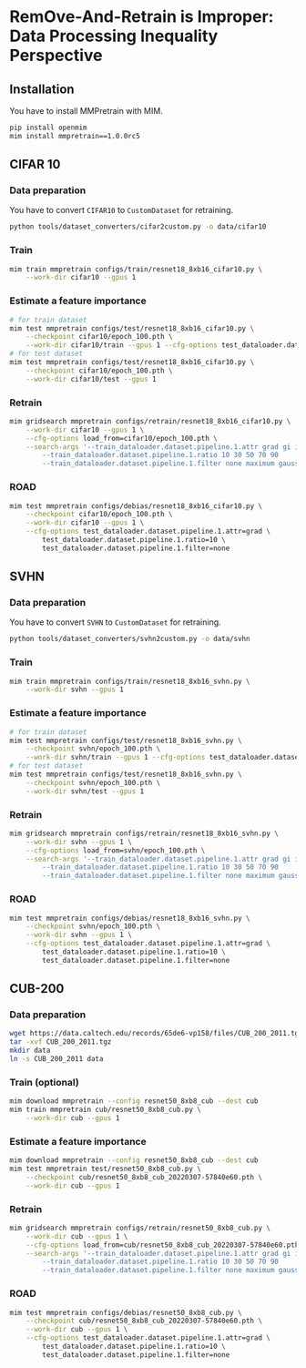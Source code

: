 # **RemOve-And-Retrain** is Improper: Data Processing Inequality Perspective

## Installation

You have to install MMPretrain with MIM.

```bash
pip install openmim
mim install mmpretrain==1.0.0rc5
```

## CIFAR 10

### Data preparation

You have to convert `CIFAR10` to `CustomDataset` for retraining.

```bash
python tools/dataset_converters/cifar2custom.py -o data/cifar10
```

### Train

```bash
mim train mmpretrain configs/train/resnet18_8xb16_cifar10.py \
    --work-dir cifar10 --gpus 1
```

### Estimate a feature importance

```bash
# for train dataset
mim test mmpretrain configs/test/resnet18_8xb16_cifar10.py \
    --checkpoint cifar10/epoch_100.pth \
    --work-dir cifar10/train --gpus 1 --cfg-options test_dataloader.dataset.test_mode=False
# for test dataset
mim test mmpretrain configs/test/resnet18_8xb16_cifar10.py \
    --checkpoint cifar10/epoch_100.pth \
    --work-dir cifar10/test --gpus 1
```

### Retrain

```bash
mim gridsearch mmpretrain configs/retrain/resnet18_8xb16_cifar10.py \
    --work-dir cifar10 --gpus 1 \
    --cfg-options load_from=cifar10/epoch_100.pth \
    --search-args '--train_dataloader.dataset.pipeline.1.attr grad gi ig sg vg gc sobl rand
        --train_dataloader.dataset.pipeline.1.ratio 10 30 50 70 90
        --train_dataloader.dataset.pipeline.1.filter none maximum gaussian'
```

### ROAD

```bash
mim test mmpretrain configs/debias/resnet18_8xb16_cifar10.py \
    --checkpoint cifar10/epoch_100.pth \
    --work-dir cifar10 --gpus 1 \
    --cfg-options test_dataloader.dataset.pipeline.1.attr=grad \
        test_dataloader.dataset.pipeline.1.ratio=10 \
        test_dataloader.dataset.pipeline.1.filter=none
```

## SVHN

### Data preparation

You have to convert `SVHN` to `CustomDataset` for retraining.

```bash
python tools/dataset_converters/svhn2custom.py -o data/svhn
```

### Train

```bash
mim train mmpretrain configs/train/resnet18_8xb16_svhn.py \
    --work-dir svhn --gpus 1
```

### Estimate a feature importance

```bash
# for train dataset
mim test mmpretrain configs/test/resnet18_8xb16_svhn.py \
    --checkpoint svhn/epoch_100.pth \
    --work-dir svhn/train --gpus 1 --cfg-options test_dataloader.dataset.test_mode=False
# for test dataset
mim test mmpretrain configs/test/resnet18_8xb16_svhn.py \
    --checkpoint svhn/epoch_100.pth \
    --work-dir svhn/test --gpus 1
```

### Retrain

```bash
mim gridsearch mmpretrain configs/retrain/resnet18_8xb16_svhn.py \
    --work-dir svhn --gpus 1 \
    --cfg-options load_from=svhn/epoch_100.pth \
    --search-args '--train_dataloader.dataset.pipeline.1.attr grad gi ig sg vg gc sobl rand
        --train_dataloader.dataset.pipeline.1.ratio 10 30 50 70 90
        --train_dataloader.dataset.pipeline.1.filter none maximum gaussian'
```

### ROAD

```bash
mim test mmpretrain configs/debias/resnet18_8xb16_svhn.py \
    --checkpoint svhn/epoch_100.pth \
    --work-dir svhn --gpus 1 \
    --cfg-options test_dataloader.dataset.pipeline.1.attr=grad \
        test_dataloader.dataset.pipeline.1.ratio=10 \
        test_dataloader.dataset.pipeline.1.filter=none
```

## CUB-200

### Data preparation

```bash
wget https://data.caltech.edu/records/65de6-vp158/files/CUB_200_2011.tgz
tar -xvf CUB_200_2011.tgz
mkdir data
ln -s CUB_200_2011 data
```

### Train (optional)

```bash
mim download mmpretrain --config resnet50_8xb8_cub --dest cub
mim train mmpretrain cub/resnet50_8xb8_cub.py \
    --work-dir cub --gpus 1
```

### Estimate a feature importance

```bash
mim download mmpretrain --config resnet50_8xb8_cub --dest cub
mim test mmpretrain test/resnet50_8xb8_cub.py \
    --checkpoint cub/resnet50_8xb8_cub_20220307-57840e60.pth \
    --work-dir cub --gpus 1
```

### Retrain

```bash
mim gridsearch mmpretrain configs/retrain/resnet50_8xb8_cub.py \
    --work-dir cub --gpus 1 \
    --cfg-options load_from=cub/resnet50_8xb8_cub_20220307-57840e60.pth \
    --search-args '--train_dataloader.dataset.pipeline.1.attr grad gi ig sg vg gc sobl rand
        --train_dataloader.dataset.pipeline.1.ratio 10 30 50 70 90
        --train_dataloader.dataset.pipeline.1.filter none maximum gaussian'
```

### ROAD

```bash
mim test mmpretrain configs/debias/resnet50_8xb8_cub.py \
    --checkpoint cub/resnet50_8xb8_cub_20220307-57840e60.pth \
    --work-dir cub --gpus 1 \
    --cfg-options test_dataloader.dataset.pipeline.1.attr=grad \
        test_dataloader.dataset.pipeline.1.ratio=10 \
        test_dataloader.dataset.pipeline.1.filter=none
```
